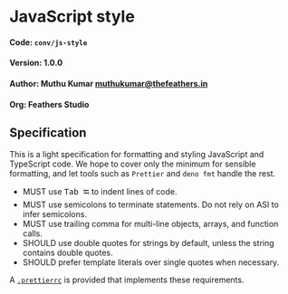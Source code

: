 # JavaScript style

#### Code: `conv/js-style`

#### Version: 1.0.0

#### Author: Muthu Kumar <muthukumar@thefeathers.in>

#### Org: Feathers Studio

## Specification

This is a light specification for formatting and styling JavaScript and TypeScript code. We hope to cover only the minimum for sensible formatting, and let tools such as `Prettier` and `deno fmt` handle the rest.

-   MUST use <kbd>Tab ⭾</kbd> to indent lines of code.
-   MUST use semicolons to terminate statements. Do not rely on ASI to infer semicolons.
-   MUST use trailing comma for multi-line objects, arrays, and function calls.
-   SHOULD use double quotes for strings by default, unless the string contains double quotes.
-   SHOULD prefer template literals over single quotes when necessary.

A [`.prettierrc`](./assets/.prettierrc) is provided that implements these requirements.
